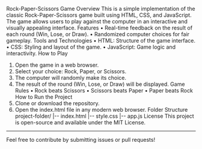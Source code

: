 Rock-Paper-Scissors Game
Overview
This is a simple implementation of the classic Rock-Paper-Scissors game built using HTML, CSS, and JavaScript. The game allows users to play against the computer in an interactive and visually appealing interface.
Features
•	Real-time feedback on the result of each round (Win, Lose, or Draw).
•	Randomized computer choices for fair gameplay.
Tools and Technologies
•	HTML: Structure of the game interface.
•	CSS: Styling and layout of the game.
•	JavaScript: Game logic and interactivity.
How to Play
1.	Open the game in a web browser.
2.	Select your choice: Rock, Paper, or Scissors.
3.	The computer will randomly make its choice.
4.	The result of the round (Win, Lose, or Draw) will be displayed.
Game Rules
•	Rock beats Scissors
•	Scissors beats Paper
•	Paper beats Rock
How to Run the Project
1.	Clone or download the repository.
2.	Open the index.html file in any modern web browser.
Folder Structure
project-folder/
|-- index.html
|-- style.css
|-- app.js
License
This project is open-source and available under the MIT License.
________________________________________
Feel free to contribute by submitting issues or pull requests!

